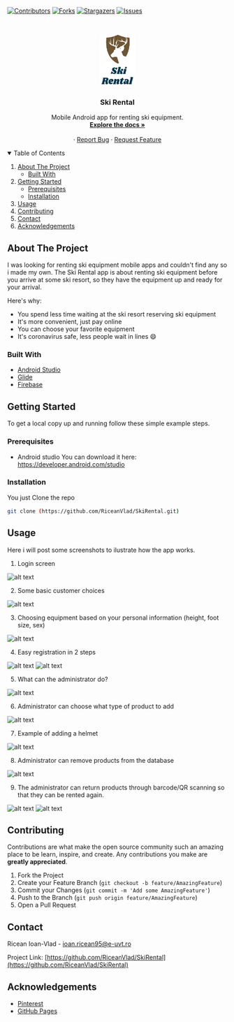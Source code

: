 <!--
*** Thanks for checking out the Best-README-Template. If you have a suggestion
*** that would make this better, please fork the repo and create a pull request
*** or simply open an issue with the tag "enhancement".
*** Thanks again! Now go create something AMAZING! :D
-->



<!-- PROJECT SHIELDS -->
<!--
*** I'm using markdown "reference style" links for readability.
*** Reference links are enclosed in brackets [ ] instead of parentheses ( ).
*** See the bottom of this document for the declaration of the reference variables
*** for contributors-url, forks-url, etc. This is an optional, concise syntax you may use.
*** https://www.markdownguide.org/basic-syntax/#reference-style-links
-->
[![Contributors][contributors-shield]][contributors-url]
[![Forks][forks-shield]][forks-url]
[![Stargazers][stars-shield]][stars-url]
[![Issues][issues-shield]][issues-url]



<!-- PROJECT LOGO -->
<br />
<p align="center">
  <a href="https://github.com/RiceanVlad/SkiRental">
    <img src="images/logo.png" alt="Logo" width="80" height="120">
  </a>

  <h3 align="center">Ski Rental</h3>

  <p align="center">
    Mobile Android app for renting ski equipment.
    <br />
    <a href="https://github.com/RiceanVlad/SkiRental"><strong>Explore the docs »</strong></a>
    <br />
    <br />
    ·
    <a href="https://github.com/RiceanVlad/SkiRental/issues">Report Bug</a>
    ·
    <a href="https://github.com/RiceanVlad/SkiRental/issues">Request Feature</a>
  </p>
</p>



<!-- TABLE OF CONTENTS -->
<details open="open">
  <summary>Table of Contents</summary>
  <ol>
    <li>
      <a href="#about-the-project">About The Project</a>
      <ul>
        <li><a href="#built-with">Built With</a></li>
      </ul>
    </li>
    <li>
      <a href="#getting-started">Getting Started</a>
      <ul>
        <li><a href="#prerequisites">Prerequisites</a></li>
        <li><a href="#installation">Installation</a></li>
      </ul>
    </li>
    <li><a href="#usage">Usage</a></li>
    <li><a href="#contributing">Contributing</a></li>
    <li><a href="#contact">Contact</a></li>
    <li><a href="#acknowledgements">Acknowledgements</a></li>
  </ol>
</details>



<!-- ABOUT THE PROJECT -->
## About The Project

I was looking for renting ski equipment mobile apps and couldn't find any so i made my own. The Ski Rental app is about renting ski equipment before you arrive at some ski resort, so they have the equipment up and ready for your arrival.

Here's why:
* You spend less time waiting at the ski resort reserving ski equipment
* It's more convenient, just pay online
* You can choose your favorite equipment
* It's coronavirus safe, less people wait in lines :smile:

### Built With

* [Android Studio](https://developer.android.com/studio)
* [Glide](https://github.com/bumptech/glide)
* [Firebase](https://firebase.google.com/)


<!-- GETTING STARTED -->
## Getting Started

To get a local copy up and running follow these simple example steps.

### Prerequisites

* Android studio
  You can download it here: https://developer.android.com/studio

### Installation

You just Clone the repo
   ```sh
   git clone (https://github.com/RiceanVlad/SkiRental.git)
   ```

<!-- USAGE EXAMPLES -->
## Usage

Here i will post some screenshots to ilustrate how the app works.

1. Login screen

![alt text](https://github.com/RiceanVlad/SkiRental/blob/main/images/screenshot.png?raw=true)

2. Some basic customer choices

![alt text](https://github.com/RiceanVlad/SkiRental/blob/main/images/first.png?raw=true)

3. Choosing equipment based on your personal information (height, foot size, sex)

![alt text](https://github.com/RiceanVlad/SkiRental/blob/main/images/gif.gif?raw=true)

4. Easy registration in 2 steps

![alt text](https://github.com/RiceanVlad/SkiRental/blob/main/images/reg1.png?raw=true)
![alt text](https://github.com/RiceanVlad/SkiRental/blob/main/images/reg2.png?raw=true)

5. What can the administrator do?

![alt text](https://github.com/RiceanVlad/SkiRental/blob/main/images/adminmain.png?raw=true)

6. Administrator can choose what type of product to add

![alt text](https://github.com/RiceanVlad/SkiRental/blob/main/images/chooseadd.png?raw=true)

7. Example of adding a helmet

![alt text](https://github.com/RiceanVlad/SkiRental/blob/main/images/addhelmet.png?raw=true)

8. Administrator can remove products from the database

![alt text](https://github.com/RiceanVlad/SkiRental/blob/main/images/delete.png?raw=true)

9. The administrator can return products through barcode/QR scanning so that they can be rented again.

![alt text](https://github.com/RiceanVlad/SkiRental/blob/main/images/scan2.png?raw=true)
![alt text](https://github.com/RiceanVlad/SkiRental/blob/main/images/scan1.png?raw=true)


<!-- CONTRIBUTING -->
## Contributing

Contributions are what make the open source community such an amazing place to be learn, inspire, and create. Any contributions you make are **greatly appreciated**.

1. Fork the Project
2. Create your Feature Branch (`git checkout -b feature/AmazingFeature`)
3. Commit your Changes (`git commit -m 'Add some AmazingFeature'`)
4. Push to the Branch (`git push origin feature/AmazingFeature`)
5. Open a Pull Request



<!-- CONTACT -->
## Contact

Ricean Ioan-Vlad - [ioan.ricean95@e-uvt.ro](ioan.ricean95@e-uvt.ro)

Project Link: [https://github.com/RiceanVlad/SkiRental](https://github.com/RiceanVlad/SkiRental)



<!-- ACKNOWLEDGEMENTS -->
## Acknowledgements
* [Pinterest](https://ro.pinterest.com/search/pins/?q=ski%20clipart&rs=typed&term_meta[]=ski%7Ctyped&term_meta[]=clipart%7Ctyped)
* [GitHub Pages](https://pages.github.com)


<!-- MARKDOWN LINKS & IMAGES -->
<!-- https://www.markdownguide.org/basic-syntax/#reference-style-links -->
[contributors-shield]: https://img.shields.io/github/contributors/RiceanVlad/SkiRental.svg?style=for-the-badge
[contributors-url]: https://github.com/RiceanVlad/SkiRental/graphs/contributors
[forks-shield]: https://img.shields.io/github/forks/RiceanVlad/SkiRental.svg?style=for-the-badge
[forks-url]: https://github.com/RiceanVlad/SkiRental/network/members
[stars-shield]: https://img.shields.io/github/stars/RiceanVlad/SkiRental.svg?style=for-the-badge
[stars-url]: https://github.com/RiceanVlad/SkiRental/stargazers
[issues-shield]: https://img.shields.io/github/issues/RiceanVlad/SkiRental.svg?style=for-the-badge
[issues-url]: https://github.com/RiceanVlad/SkiRental/issues

